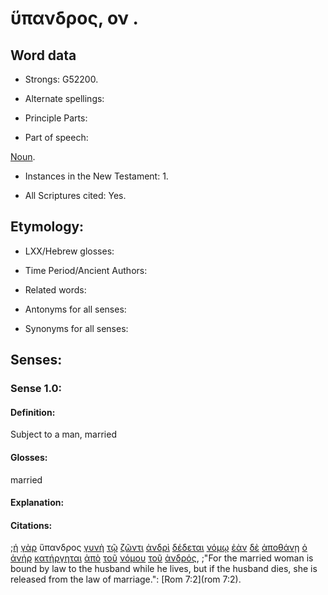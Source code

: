 # ὕπανδρος, ον .

<!-- Status: S2=NeedsFinalCheck -->
<!-- Lexica used for edits: BDAG, FFM, LN, A-S -->

## Word data

* Strongs: G52200.

* Alternate spellings:

* Principle Parts: 

* Part of speech: 

[Noun](http://ugg.readthedocs.io/en/latest/noun.html).

* Instances in the New Testament: 1.

* All Scriptures cited: Yes.

## Etymology: 

* LXX/Hebrew glosses: 

* Time Period/Ancient Authors: 

* Related words: 

* Antonyms for all senses:

* Synonyms for all senses: 

## Senses: 

### Sense 1.0:

#### Definition: 

Subject to a man, married

#### Glosses:

married

#### Explanation:

#### Citations:

;[ἡ](../G35880/01.md) [γὰρ](../G10630/01.md) ὕπανδρος [γυνὴ](../G11350/01.md) [τῷ](../G35880/01.md) [ζῶντι](../G21980/01.md) [ἀνδρὶ](../G04350/01.md) [δέδεται](../G12100/01.md) [νόμῳ](../G35510/01.md) [ἐὰν](../G14370/01.md) [δὲ](../G11610/01.md) [ἀποθάνῃ](../G05990/01.md) [ὁ](../G35880/01.md) [ἀνήρ](../G04350/01.md) [κατήργηται](../G26730/01.md) [ἀπὸ](../G05750/01.md) [τοῦ](../G35880/01.md) [νόμου](../G35510/01.md) [τοῦ](../G35880/01.md) [ἀνδρός](../G04350/01.md), 
;"For the married woman is bound by law to the husband while he lives, but if the husband dies, she is released from the law of marriage.":
[Rom 7:2](rom 7:2).
